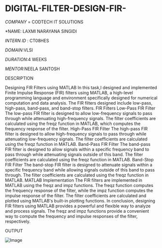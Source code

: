 # DIGITAL-FILTER-DESIGN-FIR-
*COMPANY* = CODTECH IT SOLUTIONS

*NAME: LAXMI NARAYANA SINGIDI

*INTERN ID* : CT08HES

*DOMAIN*:VLSI

*DURATION*:4 WEEKS

*MENTOR*:NEELA SANTOSH

DESCRIPTION

Designing FIR Filters using MATLAB
In this task,I designed and implemented Finite Impulse Response (FIR) filters using MATLAB, a high-level programming language and environment specifically designed for numerical computation and data analysis. The FIR filters designed include low-pass, high-pass, band-pass, and band-stop filters.
FIR Filters
Low-Pass FIR Filter
The low-pass FIR filter is designed to allow low-frequency signals to pass through while attenuating high-frequency signals. The filter coefficients are calculated using the freqz function in MATLAB, which computes the frequency response of the filter.
High-Pass FIR Filter
The high-pass FIR filter is designed to allow high-frequency signals to pass through while attenuating low-frequency signals. The filter coefficients are calculated using the freqz function in MATLAB.
Band-Pass FIR Filter
The band-pass FIR filter is designed to allow signals within a specific frequency band to pass through while attenuating signals outside of this band. The filter coefficients are calculated using the freqz function in MATLAB.
Band-Stop FIR Filter
The band-stop FIR filter is designed to attenuate signals within a specific frequency band while allowing signals outside of this band to pass through. The filter coefficients are calculated using the freqz function in MATLAB.
MATLAB Implementation
The FIR filters are implemented in MATLAB using the freqz and impz functions. The freqz function computes the frequency response of the filter, while the impz function computes the impulse response of the filter. The filter coefficients are calculated and plotted using MATLAB's built-in plotting functions.
In conclusion, designing FIR filters using MATLAB provides a powerful and flexible way to analyze and process signals. The freqz and impz functions provide a convenient way to compute the frequency and impulse responses of the filter, respectively.

OUTPUT

![Image](https://github.com/user-attachments/assets/55399338-6862-4c55-8cd9-a7cdcbad6f51)

